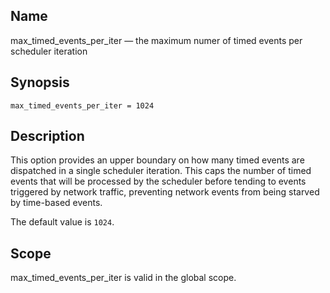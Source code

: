 <a name="conf.ref.max_timed_events_per_iter"></a>
## Name

max_timed_events_per_iter — the maximum numer of timed events per scheduler iteration

## Synopsis

`max_timed_events_per_iter = 1024`

<a name="idp25477952"></a>
## Description

This option provides an upper boundary on how many timed events are dispatched in a single scheduler iteration. This caps the number of timed events that will be processed by the scheduler before tending to events triggered by network traffic, preventing network events from being starved by time-based events.

The default value is `1024`.

<a name="idp25480992"></a>
## Scope

max_timed_events_per_iter is valid in the global scope.
